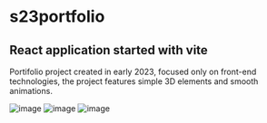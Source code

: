 # s23portfolio
## React application started with vite

Portifolio project created in early 2023, focused only on front-end technologies, the project features simple 3D elements and smooth animations. 

![image](https://github.com/GabrielBorgess/s23portfolio/assets/99661380/c49e1902-455b-485c-a48f-571240ae98a6)
![image](https://github.com/GabrielBorgess/s23portfolio/assets/99661380/dbe9c94d-7173-4d04-8950-3f206a2a37a1)
![image](https://github.com/GabrielBorgess/s23portfolio/assets/99661380/88e37377-6629-4d39-a619-4568b8faa81f)



